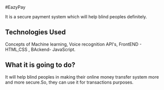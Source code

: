 
#EazyPay

   It is a secure payment system which will help blind peoples definitely.

## Technologies Used
   Concepts of Machine learning, Voice recognition API's, FrontEND - HTML,CSS , BAckend- JavaScript.

## What it is going to do?

  It will help blind peoples in making their online money transfer system more and more secure.So, they can use it for transactions purposes.

